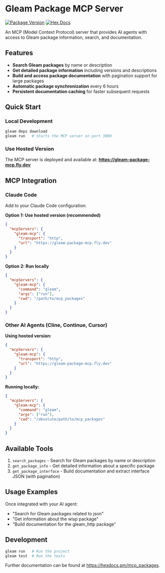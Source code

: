# Gleam Package MCP Server

[![Package Version](https://img.shields.io/hexpm/v/mcp_packages)](https://hex.pm/packages/mcp_packages)
[![Hex Docs](https://img.shields.io/badge/hex-docs-ffaff3)](https://hexdocs.pm/mcp_packages/)

An MCP (Model Context Protocol) server that provides AI agents with access to Gleam package information, search, and documentation.

## Features

- **Search Gleam packages** by name or description
- **Get detailed package information** including versions and descriptions  
- **Build and access package documentation** with pagination support for large packages
- **Automatic package synchronization** every 6 hours
- **Persistent documentation caching** for faster subsequent requests

## Quick Start

### Local Development
```sh
gleam deps download
gleam run   # Starts the MCP server on port 3000
```

### Use Hosted Version
The MCP server is deployed and available at: **https://gleam-package-mcp.fly.dev**

## MCP Integration

### Claude Code

Add to your Claude Code configuration:

**Option 1: Use hosted version (recommended)**
```json
{
  "mcpServers": {
    "gleam-mcp": {
      "transport": "http",
      "url": "https://gleam-package-mcp.fly.dev"
    }
  }
}
```

**Option 2: Run locally**
```json
{
  "mcpServers": {
    "gleam-mcp": {
      "command": "gleam",
      "args": ["run"],
      "cwd": "/path/to/mcp_packages"
    }
  }
}
```

### Other AI Agents (Cline, Continue, Cursor)

**Using hosted version:**
```json
{
  "mcpServers": {
    "gleam-mcp": {
      "transport": "http",
      "url": "https://gleam-package-mcp.fly.dev"
    }
  }
}
```

**Running locally:**
```json
{
  "mcpServers": {
    "gleam-mcp": {
      "command": "gleam", 
      "args": ["run"],
      "cwd": "/absolute/path/to/mcp_packages"
    }
  }
}
```

## Available Tools

1. `search_packages` - Search for Gleam packages by name or description
2. `get_package_info` - Get detailed information about a specific package  
3. `get_package_interface` - Build documentation and extract interface JSON (with pagination)

## Usage Examples

Once integrated with your AI agent:

- "Search for Gleam packages related to json"
- "Get information about the wisp package"
- "Build documentation for the gleam_http package"

## Development

```sh
gleam run   # Run the project
gleam test  # Run the tests
```

Further documentation can be found at <https://hexdocs.pm/mcp_packages>.
